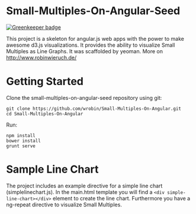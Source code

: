 Small-Multiples-On-Angular-Seed
==================

[![Greenkeeper badge](https://badges.greenkeeper.io/rwieruch/small-multiples-on-angular.svg)](https://greenkeeper.io/)

This project is a skeleton for angular.js web apps with the power to make awesome d3.js visualizations. It provides the ability to visualize Small Multiples as Line Graphs. It was scaffolded by yeoman. More on http://www.robinwieruch.de/

Getting Started
==================

Clone the small-multiples-on-angular-seed repository using git:

```
git clone https://github.com/wrobin/Small-Multiples-On-Angular.git
cd Small-Multiples-On-Angular
```

Run:

```
npm install
bower install
grunt serve
```

Sample Line Chart
==================

The project includes an example directive for a simple line chart (simplelinechart.js). In the main.html template you will find a `<div simple-line-chart></div>` element to create the line chart. Furthermore you have a ng-repeat directive to visualize Small Multiples.
